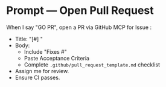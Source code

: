 # Prompt — Open Pull Request

When I say "GO PR", open a PR via GitHub MCP for Issue <number>:

- Title: "[#<issue>] <short feature description>"
- Body:
  - Include "Fixes #<issue>"
  - Paste Acceptance Criteria
  - Complete `.github/pull_request_template.md` checklist
- Assign me for review.
- Ensure CI passes.
